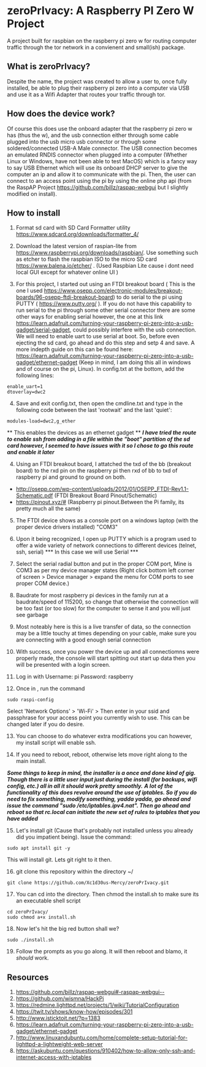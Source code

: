 # zeroPrIvacy: A Raspberry PI Zero W Project
A project built for raspbian on the raspberry pi zero w for routing computer traffic through the tor network in a convienent and small(ish) package.
## What is zeroPrIvacy?
Despite the name, the project was created to allow a user to, once fully installed, be able to plug their raspberry pi zero into a computer via USB and use it as a Wifi Adapter that routes your traffic through tor. 
## How does the device work?
Of course this does use the onboard adapter that the raspberry pi zero w has (thus the w), and the usb connection either through some cable plugged into the usb micro usb connector or through some soldered/connected USB-A Male connector. The USB connection becomes an emulated RNDIS connector when plugged into a computer (Whether Linux or Windows, have not been able to test MacOS) which is a fancy way to say USB Ethernet which will use its onboard DHCP server to give the computer an ip and allow it to communicate with the pi. Then, the user can connect to an access point using the pi by using the online php api (from the RaspAP Project https://github.com/billz/raspap-webgui but I slightly modified on install).
## How to install
1) Format sd card with SD Card Formatter utility https://www.sdcard.org/downloads/formatter_4/

2) Download the latest version of raspian-lite from https://www.raspberrypi.org/downloads/raspbian/. Use something such as etcher to flash the raspbian ISO to the micro SD card https://www.balena.io/etcher/ . (Used Raspbian Lite cause i dont need local GUI except for whatever online UI )
	
3) For this project, I started out using an FTDI breakout board ( This is the one I used https://www.osepp.com/electronic-modules/breakout-boards/96-osepp-ftdi-breakout-board) to do serial to the pi using PUTTY ( https://www.putty.org/ ). If you do not have this capability to run serial to the pi through some other serial connector there are some other ways for enabling serial however, the one at this link https://learn.adafruit.com/turning-your-raspberry-pi-zero-into-a-usb-gadget/serial-gadget, could possibly interfere with the usb connection.
We will need to enable uart to use serial at boot. So, before even ejecting the sd card, go ahead and do this step and setp 4 and save. A more indepth guide on this can be found here: https://learn.adafruit.com/turning-your-raspberry-pi-zero-into-a-usb-gadget/ethernet-gadget (Keep in mind, I am doing this all in windows and of course on the pi, Linux).
In config.txt at the bottom, add the following lines:
```
enable_uart=1 
dtoverlay=dwc2 
```
4) Save and exit config.txt, then open the cmdline.txt and type in the following code between the last 'rootwait' and the last 'quiet':
```
modules-load=dwc2,g_ether
```
** This enables the devices as an ethernet gadget **
***I have tried the route to enable ssh from adding in a file within the "boot" partition of the sd card however, I seemed to have issues with it so I chose 
to go this route and enable it later***
	
4) Using an FTDI breakout board, I attatched the txd of the bb (breakout board) to the rxd pin on the raspberry pi then rxd of bb to txd of raspberry pi and ground to ground on both. 
 - http://osepp.com/wp-content/uploads/2012/01/OSEPP_FTDI-Rev1.1-Schematic.pdf (FTDI Breakout Board Pinout/Schematic)
 - https://pinout.xyz/# (Raspberry pi pinout.Between the Pi family, its pretty much all the same)

5) The FTDI device shows as a console port on a windows laptop (with the proper device drivers installed) "COM3"
	
6) Upon it being recognized, I open up PUTTY which is a program used to offer a wide variety of network connections to different devices (telnet, ssh, serial)
*** In this case we will use Serial ***
	
7) Select the serial radial button and put in the proper COM port, Mine is COM3 as per my device manager states (Right click bottom left corner of screen > Device manager > expand the menu for COM ports to see proper COM device.)
	
8) Baudrate for most raspberry pi devices in the family run at a baudrate/speed of 115200, so change that otherwise the connection will be too fast (or too slow) for the computer to sense it and you will just see garbage
	
9) Most noteably here is this is a live transfer of data, so the connection may be a little touchy at times depending on your cable, make sure you are connecting with a good enough serial connection
	
10) With success, once you power the device up and all connectiomns were properly made, the console will start spitting out start up data then you will be presented with a login screen. 
	
11) Log in with Username: pi Password: raspberry
	
12) Once in , run the command 
```
sudo raspi-config
```
Select 'Network Options' > 'Wi-Fi' > Then enter in your ssid and passphrase for your access point you currently wish to use. This can be changed later if you do desire. 
	
13) You can choose to do whatever extra modifications you can however, my install script will enable ssh. 

14) If you need to reboot, reboot, otherwise lets move right along to the main install.

***Some things to keep in mind, the installer is a once and done kind of gig. Though there is a little user input just during the install (for backups, wifi config, etc.) all in all it should work pretty smoothly.***
***A lot of the functionality of this does revolve around the use of iptables. So if you do need to fix something, modify something, yadda yadda, go ahead and issue the command "sudo /etc/iptables.ipv4.nat". Then go ahead and reboot so that rc.local can initiate the new set of rules to iptables that you have added***

15) Let's install git (Cause that's probably not installed unless you already did you impatient being). Issue the command:
```
sudo apt install git -y
```
This will install git. Lets git right to it then.

16) git clone this repository within the directory ~/
```
git clone https://github.com/Xc1d30us-Mercy/zeroPrIvacy.git
```
17) You can cd into the directory. Then chmod the install.sh to make sure its an executable shell script
```
cd zeroPrIvacy/
sudo chmod a+x install.sh
```
18) Now let's hit the big red button shall we?
```
sudo ./install.sh
```
19) Follow the prompts as you go along. It will then reboot and blamo, it *should* work. 

## Resources
1) https://github.com/billz/raspap-webgui#-raspap-webgui--
2) https://github.com/wismna/HackPi
3) https://redmine.lighttpd.net/projects/1/wiki/TutorialConfiguration
4) https://twit.tv/shows/know-how/episodes/301
5) http://www.isticktoit.net/?p=1383
6) https://learn.adafruit.com/turning-your-raspberry-pi-zero-into-a-usb-gadget/ethernet-gadget
7) http://www.linuxandubuntu.com/home/complete-setup-tutorial-for-lighttpd-a-lightweight-web-server
8) https://askubuntu.com/questions/910402/how-to-allow-only-ssh-and-internet-access-with-iptables
